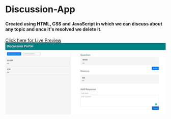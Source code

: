# Discussion-App

#### Created using HTML, CSS and JavaScript in which we can discuss about any topic and once it's resolved we delete it.

<a href="https://discussionappwithdom-3p34g8x1b8kjq0rxmy.web.codequotient.com"> Click here for Live Preview</a>
<img src="https://github.com/HiteshGarg-Coder/Discussion-App/blob/main/Discussion%20App.JPG">
